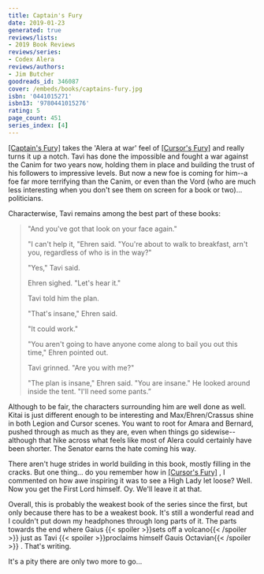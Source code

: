 ```yaml
---
title: Captain's Fury
date: 2019-01-23
generated: true
reviews/lists:
- 2019 Book Reviews
reviews/series:
- Codex Alera
reviews/authors:
- Jim Butcher
goodreads_id: 346087
cover: /embeds/books/captains-fury.jpg
isbn: '0441015271'
isbn13: '9780441015276'
rating: 5
page_count: 451
series_index: [4]
---
```

[[Captain's Fury]]() takes the 'Alera at war' feel of [[Cursor's Fury]]() and really turns it up a notch. Tavi has done the impossible and fought a war against the Canim for two years now, holding them in place and building the trust of his followers to impressive levels. But now a new foe is coming for him--a foe far more terrifying than the Canim, or even than the Vord (who are much less interesting when you don't see them on screen for a book or two)... politicians.  

Characterwise, Tavi remains among the best part of these books:  

<!--more-->

>  "And you've got that look on your face again."  
>
>  "I can't help it, "Ehren said. "You're about to walk to breakfast, arn't you, regardless of who is in the way?"  
>
>  "Yes," Tavi said.  
>
>  Ehren sighed. "Let's hear it."  
>
>  Tavi told him the plan.  
>
>  "That's insane," Ehren said.  
>
>  "It could work."  
>
>  "You aren't going to have anyone come along to bail you out this time," Ehren pointed out.  
>
>  Tavi grinned. "Are you with me?"  
>
>  "The plan is insane," Ehren said. "You are insane." He looked around inside the tent. "I'll need some pants.”  

Although to be fair, the characters surrounding him are well done as well. Kitai is just different enough to be interesting and Max/Ehren/Crassus shine in both Legion and Cursor scenes. You want to root for Amara and Bernard, pushed through as much as they are, even when things go sidewise--although that hike across what feels like most of Alera could certainly have been shorter. The Senator earns the hate coming his way.  

There aren't huge strides in world building in this book, mostly filling in the cracks. But one thing... do you remember how in [[Cursor's Fury]]() , I commented on how awe inspiring it was to see a High Lady let loose? Well. Now you get the First Lord himself. Oy. We'll leave it at that.  

Overall, this is probably the weakest book of the series since the first, but only because there has to be a weakest book. It's still a wonderful read and I couldn't put down my headphones through long parts of it. The parts towards the end where Gaius  {{< spoiler >}}sets off a volcano{{< /spoiler >}} just as Tavi  {{< spoiler >}}proclaims himself Gauis Octavian{{< /spoiler >}}  . That's writing.  

It's a pity there are only two more to go...
